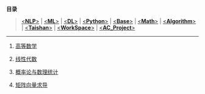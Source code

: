 **目录**

> [<**NLP**>](https://gitee.com/liuhuihe/NLP)     |    [<**ML**>](https://gitee.com/liuhuihe/ML)    |    [<**DL**>](https://gitee.com/liuhuihe/DL)    |    [<**Python**>](https://gitee.com/liuhuihe/Python)    |    [<**Base**>](https://gitee.com/liuhuihe/Base)    |    [<**Math**>](https://gitee.com/liuhuihe/Math)    |    [<**Algorithm**>](https://gitee.com/liuhuihe/Algorithm)   |  [<**Taishan**>](https://gitee.com/liuhuihe/Taishan)    |    [<**WorkSpace**>](https://gitee.com/liuhuihe/WorkSpace)   |  [<**AC_Project**>](https://gitee.com/liuhuihe/AC_Project)

---



1. [高等数学](高等数学.md)

2. [线性代数](线性代数.md)

3. [概率论与数理统计](概率论与数理统计.md)

4. [矩阵向量求导](矩阵向量求导.md)

	